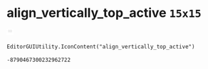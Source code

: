 # align_vertically_top_active `15x15`
<img src="/img/align_vertically_top_active.png" width=15 height=15>

``` CSharp
EditorGUIUtility.IconContent("align_vertically_top_active")
```
```
-8790467300232962722
```

